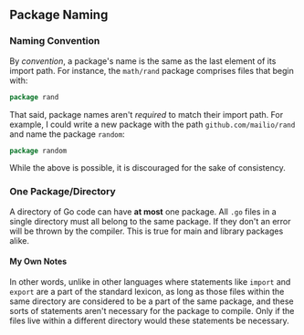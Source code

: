 ## Package Naming

### Naming Convention

By <em>convention</em>, a package's name is the same as the last element of its
import path. For instance, the `math/rand` package comprises files that begin
with:

```go
package rand
```

That said, package names aren't <em>required</em> to match their import path.
For example, I could write a new package with the path `github.com/mailio/rand`
and name the package `random`:

```go
package random
```

While the above is possible, it is discouraged for the sake of consistency.

### One Package/Directory

A directory of Go code can have <b>at most</b> one package. All `.go` files in a
single directory must all belong to the same package. If they don't an error
will be thrown by the compiler. This is true for main and library packages
alike.

#### My Own Notes

In other words, unlike in other languages where statements like `import` and
`export` are a part of the standard lexicon, as long as those files within the
same directory are considered to be a part of the same package, and these sorts
of statements aren't necessary for the package to compile. Only if the files
live within a different directory would these statements be necessary.
